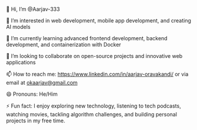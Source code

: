 

👋 Hi, I’m @Aarjav-333

👀 I’m interested in web development, mobile app development, and creating AI models

🌱 I’m currently learning advanced frontend development, backend development, and containerization with Docker

💞️ I’m looking to collaborate on open-source projects and innovative web applications

📫 How to reach me: https://www.linkedin.com/in/aarjav-oravakandi/ or via email at okaarjav@gmail.com

😄 Pronouns: He/Him

⚡ Fun fact: I enjoy exploring new technology, listening to tech podcasts, watching movies, tackling algorithm challenges, and building personal projects in my free time.

